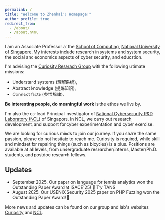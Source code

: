 ```yaml
---
permalink: /
title: "Welcome to Zhenkai's Homepage!"
author_profile: true
redirect_from: 
  - /about/
  - /about.html
---
```


I am an Associate Professor at the [School of Computing](https://www.comp.nus.edu.sg/), [National University of Singapore](https://www.nus.edu.sg). My interests include research in systems and system security, the social and economics aspects of cyber security, and education. 

I'm advising the [Curiosity Reserach Group](https://curiosity.comp.nus.edu.sg) with the following ultimate missions:
* Understand systems (理解系统),
* Abstract knowledge (提炼知识),
* Connect facts (参悟规律).

**Be interesting people, do meaningful work** is the ethos we live by. 

I'm also the co-lead Principal Investigator of [National Cybersecurity R&D Laboratory (NCL)](https://ncl.sg) of Singapore. In NCL, we carry out research, development, and support for cyber experimentation and cyber exercise. 

We are looking for curious minds to join our journey. If you share the same passion, please do not hesitate to reach me. Curiosity is required, while skill and mindset for repairing things (such as bicycles) is a plus. Positions are available at all levels, from undergraduate researcher/interns, Master/Ph.D. students, and postdoc research fellows.

Updates
------

* September 2025. Our paper on language for tennis analytics won the Outstanding Paper Award at ISACE'25! 🎉 [Try TANS](https://tennis-ans.github.io)
* August 2025. Our USENIX Security 2025 paper on PHP Fuzzing won the Outstanding Paper Award! 🎉

More news and updates can be found on our group and lab's websites [Curiosity](https://curiosity.comp.nus.edu.sg/) and [NCL](https://ncl.sg). 
